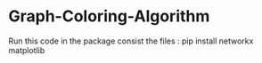 # Graph-Coloring-Algorithm

Run this code  in the package consist the files : pip install networkx matplotlib

